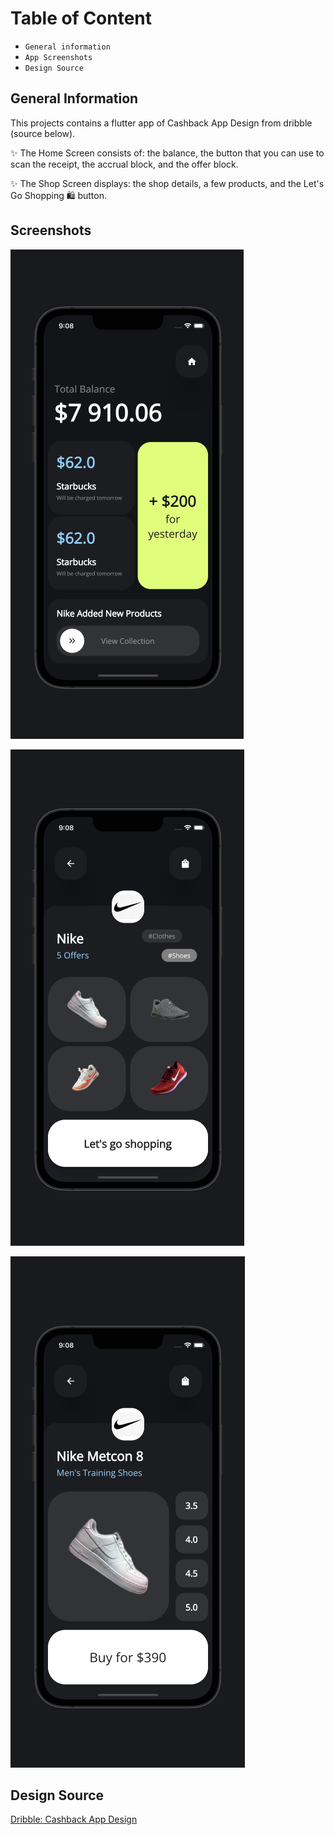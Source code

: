 # Table of Content
* `General information`
* `App Screenshots`
* `Design Source`

## General Information
This projects contains a flutter app of Cashback App Design from dribble (source below).

✨ The Home Screen consists of:
    the balance,
    the button that you can use to scan the receipt,
    the accrual block,
    and the offer block.

✨ The Shop Screen displays:
    the shop details,
    a few products,
    and the Let's Go Shopping 🛍️ button.


## Screenshots

![app](assets/app_screenshots/home_page.png)

![app](assets/app_screenshots/stores_page.png)

![app](assets/app_screenshots/buy_item_page.png)


## Design Source
<a href="https://dribbble.com/shots/19828094-Cashback-Mobile-IOS-App" target="_blank">Dribble: Cashback App Design</a>
